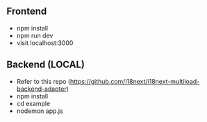 ## Frontend

- npm install
- npm run dev
- visit localhost:3000

## Backend (LOCAL)

- Refer to this repo (https://github.com/i18next/i18next-multiload-backend-adapter)
- npm install
- cd example
- nodemon app.js